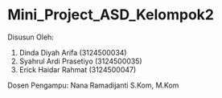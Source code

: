 # Mini_Project_ASD_Kelompok2
Disusun Oleh: 
1. Dinda Diyah Arifa (3124500034) 
2. Syahrul Ardi Prasetiyo (3124500035) 
3. Erick Haidar Rahmat (3124500047)   

Dosen Pengampu: Nana Ramadijanti S.Kom, M.Kom 
